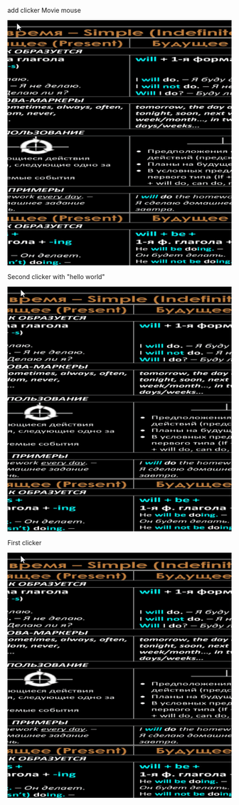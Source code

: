 add clicker Movie mouse

![](clickerMovie.gif)

Second clicker with "hello world"

![](clicker2.gif)

First clicker

![](clicker.gif)
